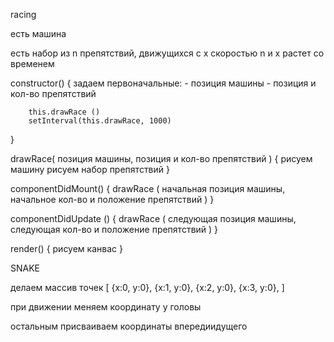 racing

есть машина

есть набор из n препятствий, движущихся с x скоростью
n и x растет со временем




constructor() {
    задаем первоначальные:
        - позиция машины
        - позиция и кол-во препятствий

        this.drawRace ()
        setInterval(this.drawRace, 1000)
}

drawRace( позиция машины, позиция и кол-во препятствий ) { 
    рисуем машину
    рисуем набор препятствий
}

componentDidMount() {
    drawRace ( 
        начальная позиция машины,
        начальное кол-во и положение препятствий )
}

componentDidUpdate () {
    drawRace ( 
        следующая позиция машины,
        следующая кол-во и положение препятствий )
}

render() {
    рисуем канвас
}



SNAKE

делаем массив точек
[
    {x:0, y:0},
    {x:1, y:0},
    {x:2, y:0},
    {x:3, y:0},
]

при движении меняем координату у головы

остальным присваиваем координаты впередиидущего